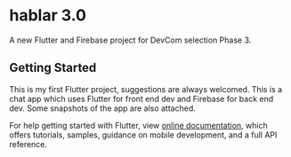 # hablar 3.0

A new Flutter and Firebase project for DevCom selection Phase 3.

## Getting Started

This is my first Flutter project, suggestions are always welcomed.
This is a chat app which uses Flutter for front end dev and Firebase for back end dev.
Some snapshots of the app are also attached.

For help getting started with Flutter, view
[online documentation](https://flutter.dev/docs), which offers tutorials,
samples, guidance on mobile development, and a full API reference.
